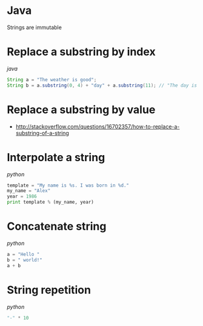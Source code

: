 # Java
Strings are immutable

# Replace a substring by index
*java*
```java
String a = "The weather is good";
String b = a.substring(0, 4) + "day" + a.substring(11); // "The day is good"
```

# Replace a substring by value
- http://stackoverflow.com/questions/16702357/how-to-replace-a-substring-of-a-string

# Interpolate a string
*python*
```python
template = "My name is %s. I was born in %d."
my_name = "Alex"
year = 1986
print template % (my_name, year)
```

# Concatenate string
*python*
```python
a = "Hello "
b = " world!"
a + b
```

# String repetition
*python*
```python
"-" * 10
```

